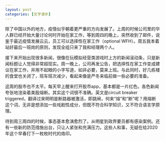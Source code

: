 ```yaml
---
layout: post
categories: [文字漫步]
---
```


除了中国以外的地方，疫情似乎朝着更严重的方向发展了。上周的时候公司里的华人群已经开始大量讨论何时开始在家工作，等到周四的晚上，突然收到了邮件，说鉴于最近疫情发展云云，员工可以选择性在家工作（optional WFH）。周五我本着站好最后一班岗的原则，发现全组只来了我和经理两个人。

接下来开始出现很多新闻，很像在玩模拟经营类游戏时上方的新闻滚动条，只是新闻标题让人觉得非常超现实。周一晚上，公司再发公告，把选择性在家工作变成建议在家工作，并用不起眼的小字写道，如非必要，莫来上班。与此同时，好几栋楼的食堂也关闭了，班车班次减少，看起来像是严冬来临前做一些必要的准备。

这周的股市也不太平。每天早上醒来打开股市app，基本都是一片红色。各色新闻夸张地渲染着美股熔断。其实这个词很不准确。英文是circuit breaker triggered，翻译过来明明是断路器被激活，即跳闸，何来“熔”和“断”呢？用熔断这个词，无非是想添加一些戏剧性成分，但既不符合科学知识，又不符合语言学原理。

待到周三周四的时候，事态基本愈演愈烈了。从明星到政界要员都有感染案例。还有一些新的防范措施出台，只让人紧张和充满压力。这些人和事，无疑在给2020年这个早春打下一枚枚时代的烙印。